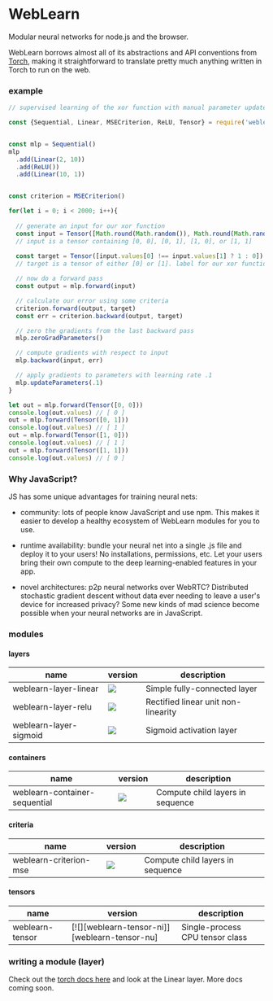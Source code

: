 # WebLearn

Modular neural networks for node.js and the browser.

WebLearn borrows almost all of its abstractions and API conventions from [Torch], making it straightforward to translate pretty much anything written in Torch to run on the web.


### example

```js
// supervised learning of the xor function with manual parameter updates

const {Sequential, Linear, MSECriterion, ReLU, Tensor} = require('weblearn')


const mlp = Sequential()
mlp
  .add(Linear(2, 10))
  .add(ReLU())
  .add(Linear(10, 1))


const criterion = MSECriterion()

for(let i = 0; i < 2000; i++){
  
  // generate an input for our xor function
  const input = Tensor([Math.round(Math.random()), Math.round(Math.random())])
  // input is a tensor containing [0, 0], [0, 1], [1, 0], or [1, 1]
  
  const target = Tensor([input.values[0] !== input.values[1] ? 1 : 0])
  // target is a tensor of either [0] or [1]. label for our xor function.

  // now do a forward pass
  const output = mlp.forward(input)

  // calculate our error using some criteria
  criterion.forward(output, target)
  const err = criterion.backward(output, target)

  // zero the gradients from the last backward pass
  mlp.zeroGradParameters()

  // compute gradients with respect to input
  mlp.backward(input, err)

  // apply gradients to parameters with learning rate .1
  mlp.updateParameters(.1)
}

let out = mlp.forward(Tensor([0, 0]))
console.log(out.values) // [ 0 ]
out = mlp.forward(Tensor([0, 1]))
console.log(out.values) // [ 1 ]
out = mlp.forward(Tensor([1, 0]))
console.log(out.values) // [ 1 ]
out = mlp.forward(Tensor([1, 1]))
console.log(out.values) // [ 0 ]


```

### Why JavaScript?

JS has some unique advantages for training neural nets:

 - community: lots of people know JavaScript and use npm. This makes it easier to develop a healthy ecosystem of WebLearn modules for you to use.

 - runtime availability: bundle your neural net into a single .js file and deploy it to your users! No installations, permissions, etc. Let your users bring their own compute to the deep learning-enabled features in your app.

 - novel architectures: p2p neural networks over WebRTC? Distributed stochastic gradient descent without data ever needing to leave a user's device for increased privacy? Some new  kinds of mad science become possible when your neural networks are in JavaScript.

### modules

#### layers
| name | version | description |
| ---- | ------- | ----------- |
| weblearn-layer-linear | [![][weblearn-layer-linear-ni]][weblearn-layer-linear-nu] | Simple fully-connected layer |
| weblearn-layer-relu | [![][weblearn-layer-relu-ni]][weblearn-layer-relu-nu] | Rectified linear unit non-linearity |
| weblearn-layer-sigmoid | [![][weblearn-layer-sigmoid-ni]][weblearn-layer-sigmoid-nu] | Sigmoid activation layer |

#### containers
| name | version | description |
| ---- | ------- | ----------- |
| weblearn-container-sequential | [![][weblearn-container-sequential-ni]][weblearn-container-sequential-nu] | Compute child layers in sequence |

#### criteria
| name | version | description |
| ---- | ------- | ----------- |
| weblearn-criterion-mse | [![][weblearn-criterion-mse-ni]][weblearn-criterion-mse-nu] | Compute child layers in sequence |

#### tensors
| name | version | description |
| ---- | ------- | ----------- |
| weblearn-tensor | [![][weblearn-tensor-ni]][weblearn-tensor-nu] | Single-process CPU tensor class |


[weblearn-layer-linear-ni]: https://img.shields.io/npm/v/weblearn-layer-linear.svg
[weblearn-layer-linear-nu]: https://www.npmjs.com/package/weblearn-layer-linear

[weblearn-layer-relu-ni]: https://img.shields.io/npm/v/weblearn-layer-relu.svg
[weblearn-layer-relu-nu]: https://www.npmjs.com/package/weblearn-layer-relu

[weblearn-layer-sigmoid-ni]: https://img.shields.io/npm/v/weblearn-layer-sigmoid.svg
[weblearn-layer-sigmoid-nu]: https://www.npmjs.com/package/weblearn-layer-sigmoid

[weblearn-container-sequential-ni]: https://img.shields.io/npm/v/weblearn-container-sequential.svg
[weblearn-container-sequential-nu]: https://www.npmjs.com/package/weblearn-container-sequential

[weblearn-criterion-mse-ni]: https://img.shields.io/npm/v/weblearn-criterion-mse.svg
[weblearn-criterion-mse-nu]: https://www.npmjs.com/package/weblearn-criterion-mse

[Torch]: http://torch.ch/docs/package-docs.html

### writing a module (layer)

Check out the [torch docs here](https://github.com/torch/nn/blob/master/doc/module.md) and look at the Linear layer. More docs coming soon.